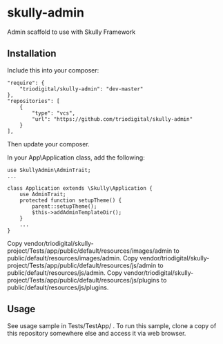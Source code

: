 # skully-admin

Admin scaffold to use with Skully Framework

## Installation

Include this into your composer:

```
"require": {
    "triodigital/skully-admin": "dev-master"
},
"repositories": [
    {
        "type": "vcs",
        "url": "https://github.com/triodigital/skully-admin"
    }
],
```

Then update your composer.

In your App\Application class, add the following:

```
use SkullyAdmin\AdminTrait;
...

class Application extends \Skully\Application {
    use AdminTrait;
    protected function setupTheme() {
        parent::setupTheme();
        $this->addAdminTemplateDir();
    }
    ...
}
```

Copy vendor/triodigital/skully-project/Tests/app/public/default/resources/images/admin to public/default/resources/images/admin.
Copy vendor/triodigital/skully-project/Tests/app/public/default/resources/js/admin to public/default/resources/js/admin.
Copy vendor/triodigital/skully-project/Tests/app/public/default/resources/js/plugins to public/default/resources/js/plugins.

## Usage

See usage sample in Tests/TestApp/ . To run this sample, clone a copy of this repository somewhere else and access it via web browser.
